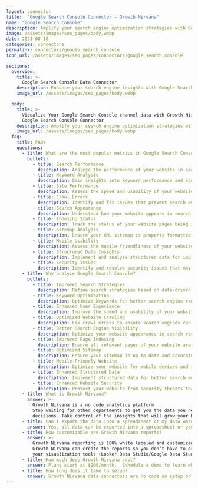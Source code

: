 ```yaml
---
layout: connector
title:  "Google Search Console Connector - Growth Nirvana"
name: "Google Search Console"
description: Amplify your search engine optimization strategies with Google Search Console integration, gaining actionable insights from search data analysis.
image: /assets/images/seo_pages/body.webp
date: 2023-08-18
categories: connectors
permalink: connectors/google_search_console
icon_url: /assets/images/seo_pages/connectors/google_search_console

sections:
  overview:
    title: >-
      Google Search Console Data Connector
    description: Enhance your search engine insights with Google Search Console integration. Seamlessly merge marketing data, unlocking insights that shape search strategies, keyword analysis, and search performance.
    image_url: /assets/images/seo_pages/body.webp

  body:
    title: >-
      Visualize Your Google Search Console channel data with Growth Nirvana's
      Google Search Console Connector
    description: Amplify your search engine optimization strategies with Google Search Console integration, gaining actionable insights from search data analysis.
    image_url: /assets/images/seo_pages/body.webp
  faq:
    title: FAQs
    questions:
      - title: What are the most popular metrics in Google Search Console to analyze?
        bullets:
          - title: Search Performance
            description: Analyze the performance of your website in search engine results pages.
          - title: Keyword Analysis
            description: Gain insights into keyword performance and identify opportunities for optimization.
          - title: Site Performance
            description: Assess the speed and usability of your website for improved user experience.
          - title: Crawl Errors
            description: Identify and fix issues that prevent search engines from properly crawling your website.
          - title: Search Appearance
            description: Understand how your website appears in search engine results and optimize for better visibility.
          - title: Indexing Status
            description: Track the status of your website pages being indexed by search engines.
          - title: Sitemap Analysis
            description: Ensure your XML sitemap is properly formatted and includes all relevant pages.
          - title: Mobile Usability
            description: Assess the mobile-friendliness of your website and optimize for mobile search.
          - title: Structured Data Insights
            description: Implement and analyze structured data for improved search engine visibility.
          - title: Security Issues
            description: Identify and resolve security issues that may affect your website's search engine performance.
      - title: Why analyze Google Search Console?
        bullets:
          - title: Improved Search Strategies
            description: Refine search strategies based on data-driven insights.
          - title: Keyword Optimization
            description: Optimize keywords for better search engine rankings.
          - title: Enhanced User Experience
            description: Improve the speed and usability of your website for better user engagement.
          - title: Optimized Website Crawling
            description: Fix crawl errors to ensure search engines can properly crawl your website.
          - title: Better Search Engine Visibility
            description: Optimize your website appearance in search results for increased visibility.
          - title: Improved Page Indexing
            description: Ensure all relevant pages of your website are properly indexed by search engines.
          - title: Optimized Sitemap
            description: Ensure your sitemap is up to date and accurately represents your website structure.
          - title: Mobile-Friendly Website
            description: Optimize your website for mobile devices and improve mobile search performance.
          - title: Enhanced Structured Data
            description: Implement structured data for better search engine understanding and visibility.
          - title: Enhanced Website Security
            description: Protect your website from security threats that may impact search engine performance.
      - title: What is Growth Nirvana?
        answer: >-
          Growth Nirvana is a no code analytics platform 
          Stop waiting for other departments to get you the data you need to make critical business 
          decisions. Take control of the insights that will grow your business.
      - title: Can I export the data into a spreadsheet or my data warehouse?
        answer: Yes, all data can be exported into a spreadsheet or your data warehouse (Google BigQuery, AWS, Snowflake, Azure, etc)
      - title: How customizable are Growth Nirvana reports?
        answer: >-
          Growth Nirvana reporting is 100% white labeled and customized to your specifications.
          Growth Nirvana can create the reports so you don’t have to or you can connect
          your visualization tools (Looker Data Studio/Google Data Studio, Tableau, PowerBI, etc) to Growth Nirvana.
      - title: How much does Growth Nirvana cost?
        answer: Plans start at $200/month.  Schedule a demo to learn what plan is best for you.
      - title: How long does it take to setup?
        answer: Growth Nirvana data connectors are no code so setup only requires a few clicks.
---
```

